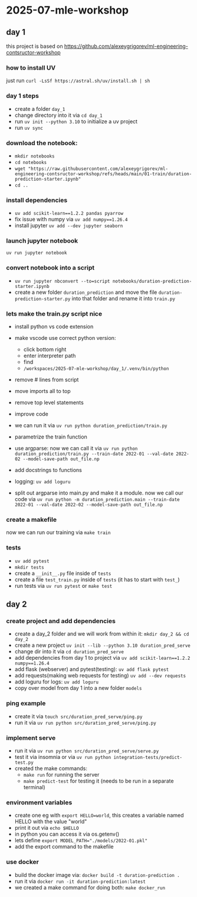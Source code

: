 # 2025-07-mle-workshop

## day 1

this project is based on https://github.com/alexeygrigorev/ml-engineering-contsructor-workshop

### how to install UV
just run `curl -LsSf https://astral.sh/uv/install.sh | sh`

### day 1 steps

- create a folder `day_1`
- change directory into it via `cd day_1`
- run `uv init --python 3.10` to initialize a uv project
- run `uv sync`

### download the notebook:

- `mkdir notebooks`
- `cd notebooks`
- `wget "https://raw.githubusercontent.com/alexeygrigorev/ml-engineering-contsructor-workshop/refs/heads/main/01-train/duration-prediction-starter.ipynb"`
- `cd ..`

### install dependencies
- `uv add scikit-learn==1.2.2 pandas pyarrow`
- fix issue with numpy via `uv add numpy==1.26.4`
- install jupyter `uv add --dev jupyter seaborn`

### launch jupyter notebook
`uv run jupyter notebook`

### convert notebook into a script
- `uv run jupyter nbconvert --to=script notebooks/duration-prediction-starter.ipynb`
- create a new folder `duration_prediction` and move the file `duration-prediction-starter.py` into that folder and rename it into `train.py`

### lets make the train.py script nice
- install python vs code extension
- make vscode use correct python version:
    - click bottom right
    - enter interpreter path
    - find
    - `/workspaces/2025-07-mle-workshop/day_1/.venv/bin/python`
    
- remove # lines from script
- move imports all to top
- remove top level statements
- improve code
- we can run it via `uv run python duration_prediction/train.py`
- parametrize the train function
- use argparse: now we can call it via `uv run python duration_prediction/train.py --train-date 2022-01 --val-date 2022-02 --model-save-path out_file.np`
- add docstrings to functions
- logging: `uv add loguru`
- split out argparse into main.py and make it a module. now we call our code via `uv run python -m duration_prediction.main --train-date 2022-01 --val-date 2022-02 --model-save-path out_file.np`


### create a makefile
now we can run our training via `make train`

### tests
- `uv add pytest`
- `mkdir tests`
- create a `__init__.py` file inside of `tests`
- create a file `test_train.py` inside of `tests` (it has to start with `test_`)
- run tests via `uv run pytest` or `make test`

## day 2

### create project and add dependencies
- create a day_2 folder and we will work from within it: `mkdir day_2 && cd day_2`
- create a new project `uv init --lib --python 3.10 duration_pred_serve`
- change dir into it via `cd duration_pred_serve`
- add dependencies from day 1 to project via `uv add scikit-learn==1.2.2 numpy==1.26.4`
- add flask (webserver) and pytest(testing): `uv add flask pytest`
- add requests(making web requests for testing) `uv add --dev requests` 
- add loguru for logs: `uv add loguru`
- copy over model from day 1 into a new folder `models`

### ping example
- create it via `touch src/duration_pred_serve/ping.py`
- run it via `uv run python src/duration_pred_serve/ping.py`

### implement serve
- run it via `uv run python src/duration_pred_serve/serve.py`
- test it via insomnia or via `uv run python integration-tests/predict-test.py`
- created the make commands: 
    - `make run` for running the server
    - `make predict-test` for testing it (needs to be run in a separate terminal)
    
### environment variables

- create one eg with `export HELLO=world`, this creates a variable named HELLO with the value "world"
- print it out via `echo $HELLO`
- in python you can access it via os.getenv()
- lets define `export MODEL_PATH="./models/2022-01.pkl"`
- add the export command to the makefile

### use docker
- build the docker image via: `docker build -t duration-prediction .`
- run it via `docker run -it duration-prediction:latest`
- we created a make command for doing both: `make docker_run`
